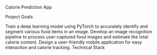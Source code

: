 Calorie Prediction App

Project Goals

Train a deep learning model using PyTorch to accurately identify and segment various food items in an image.
Develop an image recognition pipeline to process user-captured food images and estimate the total calorie content.
Design a user-friendly mobile application for easy interaction and calorie tracking.
Technical Stack
